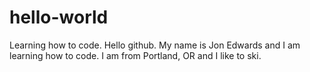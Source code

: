 # hello-world
Learning how to code.
Hello github. My name is Jon Edwards and I am learning how to code.
I am from Portland, OR and I like to ski.
